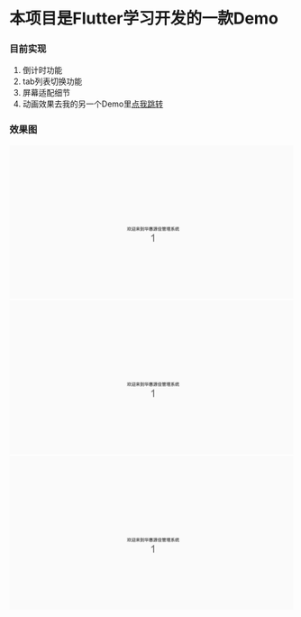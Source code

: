 # 本项目是Flutter学习开发的一款Demo
### 目前实现
1. 倒计时功能
2. tab列表切换功能
3. 屏幕适配细节
4. 动画效果去我的另一个Demo里[点我跳转](https://github.com/lixiaopeng168/FlutterTest)

### 效果图
![倒计时](https://github.com/lixiaopeng168/FlutterStoreManager/blob/master/screen/1.jpg)
![列表切换1](https://github.com/lixiaopeng168/FlutterStoreManager/blob/master/screen/1.jpg)
![列表切换2](https://github.com/lixiaopeng168/FlutterStoreManager/blob/master/screen/1.jpg)



